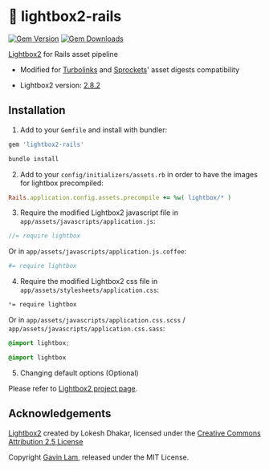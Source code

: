 # :stars: lightbox2-rails

[![Gem Version](http://img.shields.io/gem/v/lightbox2-rails.svg)](https://rubygems.org/gems/lightbox2-rails)
[![Gem Downloads](https://img.shields.io/gem/dt/lightbox2-rails.svg)](https://rubygems.org/gems/lightbox2-rails)

[Lightbox2](http://lokeshdhakar.com/projects/lightbox2) for Rails asset pipeline

- Modified for [Turbolinks](https://github.com/rails/turbolinks) and [Sprockets](https://github.com/sstephenson/sprockets)' asset digests compatibility

- Lightbox2 version: [2.8.2](https://github.com/lokesh/lightbox2/releases/tag/v2.8.2)

## Installation

1. Add to your `Gemfile` and install with bundler:

  ```ruby
  gem 'lightbox2-rails'
  ```
  
  ```bash
  bundle install
  ```

2. Add to your `config/initializers/assets.rb` in order to have the images for lightbox precompiled:

  ```ruby
  Rails.application.config.assets.precompile += %w( lightbox/* )
  ```

3. Require the modified Lightbox2 javascript file in `app/assets/javascripts/application.js`:

  ```js
  //= require lightbox
  ```
  
  Or in `app/assets/javascripts/application.js.coffee`:
  
  ```coffeescript
  #= require lightbox
  ```

4. Require the modified Lightbox2 css file in `app/assets/stylesheets/application.css`:
  
  ```css
  *= require lightbox
  ```
  Or in `app/assets/javascripts/application.css.scss` / `app/assets/javascripts/application.css.sass`:
  
  ```scss
  @import lightbox;
  ```
  
  ```sass
  @import lightbox
  ```

5. Changing default options (Optional)

  Please refer to [Lightbox2 project page](http://lokeshdhakar.com/projects/lightbox2/#options).

## Acknowledgements

[Lightbox2](http://lokeshdhakar.com/projects/lightbox2) created by Lokesh Dhakar, licensed under the [Creative Commons Attribution 2.5 License](http://creativecommons.org/licenses/by/2.5/)

Copyright [Gavin Lam](https://www.gavin.hk), released under the MIT License.
